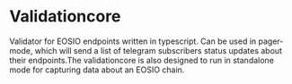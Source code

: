 # Validationcore
Validator for EOSIO endpoints written in typescript. Can be used in pager-mode, which will send a list of telegram subscribers status updates about their endpoints.The validationcore is also designed to run in standalone mode for capturing data about an EOSIO chain.
